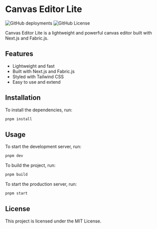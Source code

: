 # Canvas Editor Lite

<p align="left">
    <img alt="GitHub deployments" src="https://img.shields.io/github/deployments/Razz21/canvas-editor-lite/main?logo=Vercel&label=Vercel">
    <img alt="GitHub License" src="https://img.shields.io/github/license/Razz21/canvas-editor-lite">
</p>

Canvas Editor Lite is a lightweight and powerful canvas editor built with Next.js and Fabric.js.

## Features

- Lightweight and fast
- Built with Next.js and Fabric.js
- Styled with Tailwind CSS
- Easy to use and extend

## Installation

To install the dependencies, run:

```sh
pnpm install
```

## Usage

To start the development server, run:

```sh
pnpm dev
```

To build the project, run:

```sh
pnpm build
```

To start the production server, run:

```sh
pnpm start
```

## License

This project is licensed under the MIT License.
